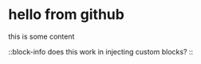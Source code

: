 # hello from github

this is some content

::block-info
does this work in injecting custom blocks?
::
